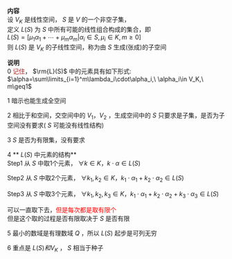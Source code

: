 **内容**    
设 $V_K$ 是线性空间， $S$ 是 $V$ 的一个非空子集，    
定义 $L(S)$ 为 $S$ 中所有可能的线性组合构成的集合，即    
 $L(S)=[\mu_1\alpha_1+\cdots+\mu_m\alpha_m|\alpha_i\in S,\mu_i\in K,m\ge0]$     
则 $L(S)$ 是 $V_K$ 的子线性空间，称为由 $S$ 生成(张成)的子空间    
    
**说明**    
0 <font color=brown>记住</font>， $\rm{L}(S)$ 中的元素具有如下形式:  $\alpha=\sum\limits_{i=1}^m\lambda_i\cdot\alpha_i,\ \alpha_i\in V_K,\ m\geq1$     
    
1 暗示也能生成全空间    
    
2 相比于和空间，交空间中的 $V_1，V_2$ ，生成空间中的 $S$ 只要求是子集，是否为子空间没有要求( $S$ 可能没有线性结构)    
    
3  $S$ 是否为有限集，没有要求    
    
4 ** $L(S)$ 中元素的结构**    
Step1 从 $S$ 中取1个元素， $\forall k\in K，    
k\cdot\alpha\in L(S)$     
    
Step2 从 $S$ 中取2个元素， $\forall k_1,k_2\in K，    
k_1\cdot\alpha_1+k_2\cdot\alpha_2\in L(S)$     
    
Step3 从 $S$ 中取3个元素， $\forall k_1,k_2,k_3\in K，    
k_1\cdot\alpha_1+k_2\cdot\alpha_2    
+k_3\cdot\alpha_3\in L(S)$     
    
可以一直取下去，<font color=red>但是每次都是取有限个</font>    
但是这个取的过程是否有限取决于 $S$ 是否有限    
    
5 最小的数域是有理数域 $Q$ ，所以 $L(S)$ 起步是可列无穷    
    
6 重点是 $L(S)和V_K$ ， $S$ 相当于种子    
